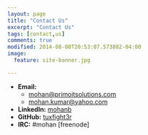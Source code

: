 ```yaml
---
layout: page
title: "Contact Us"
excerpt: "Contact Us"
tags: [contact,us]
comments: true
modified: 2014-08-08T20:53:07.573882-04:00
image:
  feature: site-banner.jpg

---
```


- **Email:** 
  - mohan@primoitsolutions.com
  - mohan.kumar@yahoo.com
- **LinkedIn:** [mohanb](http://linkedin.com/in/mohanb)
- **GitHub:** [tuxfight3r](http://github.com/tuxfight3r)
- **IRC:** #mohan [freenode]



